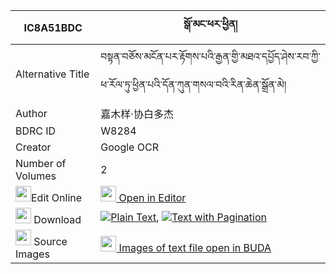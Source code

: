 |IC8A51BDC|སྒོ་མང་ཕར་ཕྱིན། 
| --- | --- 
|Alternative Title |བསྟན་བཅོས་མངོན་པར་རྟོགས་པའི་རྒྱན་གྱི་མཐའ་དཔྱོད་ཤེས་རབ་ཀྱི་ཕ་རོལ་ཏུ་ཕྱིན་པའི་དོན་ཀུན་གསལ་བའི་རིན་ཆེན་སྒྲོན་མེ།
|Author| 嘉木样·协白多杰
|BDRC ID | W8284
|Creator | Google OCR
|Number of Volumes| 2
|<img width="25" src="https://img.icons8.com/color/25/000000/edit-property.png">Edit Online| [<img width="25" src="https://avatars.githubusercontent.com/u/45091458?s=200&v=4"> Open in Editor](http://editor.openpecha.org/IC8A51BDC)
|<img width="25" src="https://img.icons8.com/fluent/48/000000/download-2.png"/>  Download | [![](https://img.icons8.com/color/20/000000/txt.png)Plain Text](https://github.com/Openpecha/IC8A51BDC/releases/download/v2/go_mang_parchin_plain_IC8A51BDC.zip), [![](https://img.icons8.com/color/20/000000/txt.png)Text with Pagination](https://github.com/Openpecha/IC8A51BDC/releases/download/v2/go_mang_parchin_pages_IC8A51BDC.zip)
|<img width="25" src="https://img.icons8.com/plasticine/100/000000/pictures-folder.png"/>  Source Images | [<img width="25" src="https://library.bdrc.io/icons/BUDA-small.svg"> Images of text file open in BUDA](https://library.bdrc.io/show/bdr:W8284)